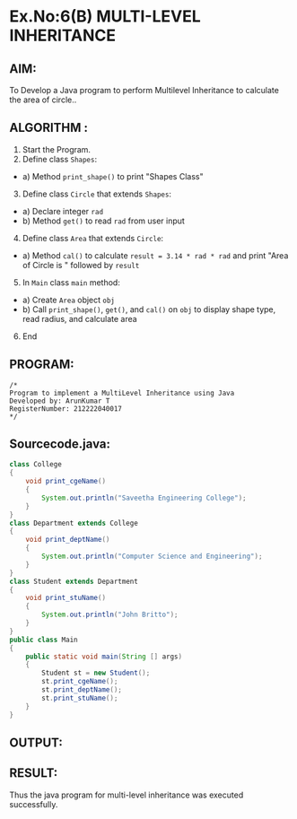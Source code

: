 # Ex.No:6(B) MULTI-LEVEL INHERITANCE

## AIM:
To Develop a Java program to perform Multilevel Inheritance to calculate the area of circle..

## ALGORITHM :
1.	Start the Program.
2.	Define class `Shapes`:
-	a) Method `print_shape()` to print "Shapes Class"
3.	Define class `Circle` that extends `Shapes`:
-	a) Declare integer `rad`
-	b) Method `get()` to read `rad` from user input
4.	Define class `Area` that extends `Circle`:
-	a) Method `cal()` to calculate `result = 3.14 * rad * rad` and print "Area of Circle is " followed by `result`
5.	In `Main` class `main` method:
-	a) Create `Area` object `obj`
-	b) Call `print_shape()`, `get()`, and `cal()` on `obj` to display shape type, read radius, and calculate area
6.	End


## PROGRAM:
 ```
/*
Program to implement a MultiLevel Inheritance using Java
Developed by: ArunKumar T
RegisterNumber: 212222040017
*/
```

## Sourcecode.java:
```java
class College
{
    void print_cgeName()
    {
        System.out.println("Saveetha Engineering College");
    }
}
class Department extends College
{
    void print_deptName()
    {
        System.out.println("Computer Science and Engineering");
    }
}
class Student extends Department
{
    void print_stuName()
    {
        System.out.println("John Britto");
    }
}
public class Main
{
    public static void main(String [] args)
    {
        Student st = new Student();
        st.print_cgeName();
        st.print_deptName();
        st.print_stuName();
    }
}
```






## OUTPUT:
 


## RESULT:
Thus the java program for multi-level inheritance was executed successfully.





